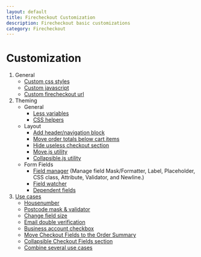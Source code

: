 ```yaml
---
layout: default
title: Firecheckout Customization
description: Firecheckout basic customizations
category: Firecheckout
---
```


# Customization

 1. General
    - [Custom css styles](custom-css/)
    - [Custom javascript](custom-js/)
    - [Custom firecheckout url](/m2/extensions/firecheckout/configuration/#general-section)
 2. Theming
    - General
        - [Less variables](less-variables/)
        - [CSS helpers](css-helpers/)
    - Layout
        - [Add header/navigation block](change-page-layout/)
        - [Move order totals below cart items](move-order-totals-below-cart-items/)
        - [Hide useless checkout section](hide-useless-checkout-section/)
        - [Move.js utility](move-js/)
        - [Collapsible.js utility](collapsible-js/)
    - Form Fields
        - [Field manager](field-manager/) (Manage field Mask/Formatter, Label,
            Placeholder, CSS class, Attribute, Validator, and Newline.)
        - [Field watcher](field-watcher/)
        - [Dependent fields](dependent-fields/)
 3. [Use cases](use-cases/)
    - [Housenumber](use-cases/housenumber/)
    - [Postcode mask &amp; validator](use-cases/postcode-mask/)
    - [Change field size](use-cases/field-size/)
    - [Email double verification](use-cases/email-verification-field/)
    - [Business account checkbox](use-cases/business-account-checkbox/)
    - [Move Checkout Fields to the Order Summary](use-cases/move-checkout-fields-to-order-summary/)
    - [Collapsible Checkout Fields section](use-cases/collapsible-checkout-fields/)
    - [Combine several use cases](use-cases/combine-several-use-cases/)
